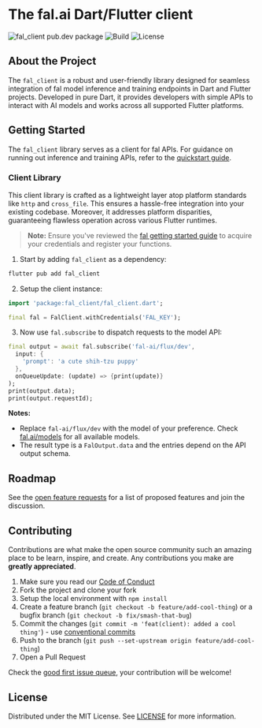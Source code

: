 # The fal.ai Dart/Flutter client

![fal_client pub.dev package](https://img.shields.io/pub/v/fal_client?color=%237527D7&label=fal_client&style=flat-square)
![Build](https://img.shields.io/github/actions/workflow/status/fal-ai/fal-dart/build.yml?style=flat-square)
![License](https://img.shields.io/github/license/fal-ai/fal-dart?style=flat-square)

## About the Project

The `fal_client` is a robust and user-friendly library designed for seamless integration of fal model inference and training endpoints in Dart and Flutter projects. Developed in pure Dart, it provides developers with simple APIs to interact with AI models and works across all supported Flutter platforms.

## Getting Started

The `fal_client` library serves as a client for fal APIs. For guidance on running out inference and training APIs, refer to the [quickstart guide](https://fal.ai/docs).

### Client Library

This client library is crafted as a lightweight layer atop platform standards like `http` and `cross_file`. This ensures a hassle-free integration into your existing codebase. Moreover, it addresses platform disparities, guaranteeing flawless operation across various Flutter runtimes.

> **Note:**
> Ensure you've reviewed the [fal getting started guide](https://fal.ai/docs) to acquire your credentials and register your functions.

1. Start by adding `fal_client` as a dependency:

  ```sh
  flutter pub add fal_client
  ```

2. Setup the client instance:

  ```dart
  import 'package:fal_client/fal_client.dart';

  final fal = FalClient.withCredentials('FAL_KEY');
  ```

3. Now use `fal.subscribe` to dispatch requests to the model API:

  ```dart
  final output = await fal.subscribe('fal-ai/flux/dev',
    input: {
      'prompt': 'a cute shih-tzu puppy'
    },
    onQueueUpdate: (update) => {print(update)}
  );
  print(output.data);
  print(output.requestId);
  ```

**Notes:**

- Replace `fal-ai/flux/dev` with the model of your preference. Check [fal.ai/models](https://fal.ai/models) for all available models.
- The result type is a `FalOutput.data` and the entries depend on the API output schema.

## Roadmap

See the [open feature requests](https://github.com/fal-ai/fal-dart/labels/enhancement) for a list of proposed features and join the discussion.

## Contributing

Contributions are what make the open source community such an amazing place to be learn, inspire, and create. Any contributions you make are **greatly appreciated**.

1. Make sure you read our [Code of Conduct](https://github.com/fal-ai/fal-dart/blob/main/CODE_OF_CONDUCT.md)
2. Fork the project and clone your fork
3. Setup the local environment with `npm install`
4. Create a feature branch (`git checkout -b feature/add-cool-thing`) or a bugfix branch (`git checkout -b fix/smash-that-bug`)
5. Commit the changes (`git commit -m 'feat(client): added a cool thing'`) - use [conventional commits](https://conventionalcommits.org)
6. Push to the branch (`git push --set-upstream origin feature/add-cool-thing`)
7. Open a Pull Request

Check the [good first issue queue](https://github.com/fal-ai/fal-dart/labels/good+first+issue), your contribution will be welcome!

## License

Distributed under the MIT License. See [LICENSE](https://github.com/fal-ai/fal-dart/blob/main/LICENSE) for more information.
